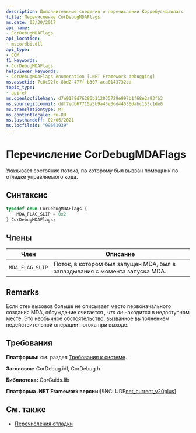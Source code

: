 ```yaml
---
description: Дополнительные сведения о перечислении Кордебугмдафлагс
title: Перечисление CorDebugMDAFlags
ms.date: 03/30/2017
api_name:
- CorDebugMDAFlags
api_location:
- mscordbi.dll
api_type:
- COM
f1_keywords:
- CorDebugMDAFlags
helpviewer_keywords:
- CorDebugMDAFlags enumeration [.NET Framework debugging]
ms.assetid: 7c0c92fe-8bd2-477f-b307-aca0143732ca
topic_type:
- apiref
ms.openlocfilehash: d7e9178d76286b112035729e997b1f68e2a93fb3
ms.sourcegitcommit: ddf7edb67715a5b9a45e3dd44536dabc153c1de0
ms.translationtype: MT
ms.contentlocale: ru-RU
ms.lasthandoff: 02/06/2021
ms.locfileid: "99661939"
---
```

# <a name="cordebugmdaflags-enumeration"></a>Перечисление CorDebugMDAFlags

Указывает состояние потока, по которому был вызван помощник по отладке управляемого кода.  
  
## <a name="syntax"></a>Синтаксис  
  
```cpp  
typedef enum CorDebugMDAFlags {  
    MDA_FLAG_SLIP = 0x2  
} CorDebugMDAFlags;  
```  
  
## <a name="members"></a>Члены  
  
|Член|Описание|  
|------------|-----------------|  
|`MDA_FLAG_SLIP`|Поток, в котором был запущен MDA, был в запаздывания с момента запуска MDA.|  
  
## <a name="remarks"></a>Remarks  

 Если стек вызовов больше не описывает место первоначального создания MDA, обсуждение считается *, что он* находится в недоступном месте. Это необычное обстоятельство, вызванное выполнением недействительной операции потока при выходе.  
  
## <a name="requirements"></a>Требования  

 **Платформы:** см. раздел [Требования к системе](../../get-started/system-requirements.md).  
  
 **Заголовок:** CorDebug.idl, CorDebug.h  
  
 **Библиотека:** CorGuids.lib  
  
 **Платформа .NET Framework версии:**[!INCLUDE[net_current_v20plus](../../../../includes/net-current-v20plus-md.md)]  
  
## <a name="see-also"></a>См. также

- [Перечисления отладки](debugging-enumerations.md)

